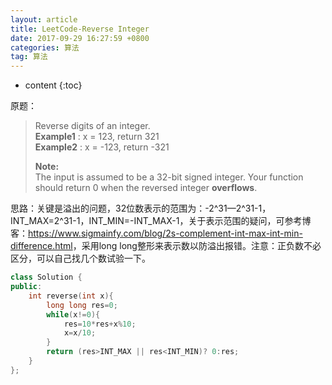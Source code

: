 ```yaml
---
layout: article
title: LeetCode-Reverse Integer
date: 2017-09-29 16:27:59 +0800
categories: 算法
tag: 算法
---
```


* content
{:toc}

原题：

<!-- more -->

> Reverse digits of an integer.  
>  **Example1** : x = 123, return 321  
>  **Example2** : x = -123, return -321
>
> **Note:**  
>  The input is assumed to be a 32-bit signed integer. Your function should
> return 0 when the reversed integer **overflows**.

思路：关键是溢出的问题，32位数表示的范围为：-2^31—2^31-1，INT_MAX=2^31-1，INT_MIN=-INT_MAX-1，关于表示范围的疑问，可参考博客：<https://www.sigmainfy.com/blog/2s-complement-int-max-int-min-difference.html>，采用long long整形来表示数以防溢出报错。注意：正负数不必区分，可以自己找几个数试验一下。

    
```c++
class Solution {
public:
    int reverse(int x){
        long long res=0;
        while(x!=0){
            res=10*res+x%10;
            x=x/10;
        }
        return (res>INT_MAX || res<INT_MIN)? 0:res;
    }
};
```

